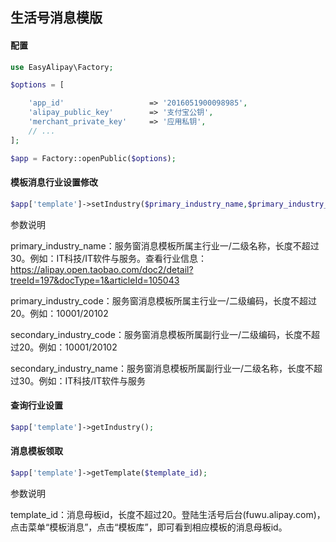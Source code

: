 ## 生活号消息模版

#### 配置
```php
use EasyAlipay\Factory;

$options = [

    'app_id'                   => '2016051900098985',
    'alipay_public_key'        => '支付宝公钥',
    'merchant_private_key'     => '应用私钥',
    // ...
];

$app = Factory::openPublic($options);
```
#### 模板消息行业设置修改
```php
$app['template']->setIndustry($primary_industry_name,$primary_industry_code,$secondary_industry_code,$secondary_industry_name);
```
参数说明

primary_industry_name：服务窗消息模板所属主行业一/二级名称，长度不超过30。例如：IT科技/IT软件与服务。查看行业信息：https://alipay.open.taobao.com/doc2/detail?treeId=197&docType=1&articleId=105043

primary_industry_code：服务窗消息模板所属主行业一/二级编码，长度不超过20。例如：10001/20102

secondary_industry_code：服务窗消息模板所属副行业一/二级编码，长度不超过20。例如：10001/20102

secondary_industry_name：服务窗消息模板所属副行业一/二级名称，长度不超过30。例如：IT科技/IT软件与服务


#### 查询行业设置
```php
$app['template']->getIndustry();
```

#### 消息模板领取
```php
$app['template']->getTemplate($template_id);
```
参数说明

template_id：消息母板id，长度不超过20。登陆生活号后台(fuwu.alipay.com)，点击菜单“模板消息”，点击“模板库”，即可看到相应模板的消息母板id。

